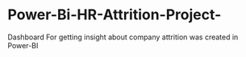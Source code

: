 # Power-Bi-HR-Attrition-Project-
Dashboard For getting insight about company attrition was created in Power-BI
